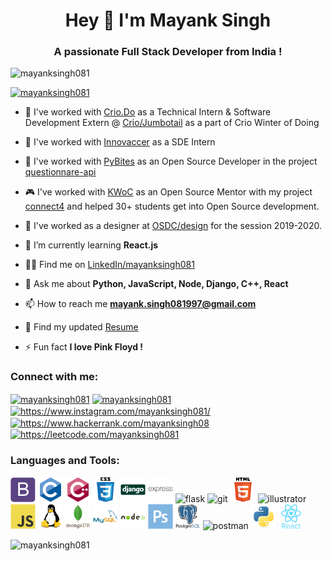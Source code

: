 <h1 align="center">Hey 👋 I'm Mayank Singh</h1>
<h3 align="center">A passionate Full Stack Developer from India !</h3>

<p align="left"> <img src="https://komarev.com/ghpvc/?username=mayanksingh081&label=Profile%20views&color=0e75b6&style=flat" alt="mayanksingh081" /> </p>

<p align="left"> <a href="https://twitter.com/mayanksingh081" target="blank"><img src="https://img.shields.io/twitter/follow/mayanksingh081?logo=twitter&style=for-the-badge" alt="mayanksingh081" /></a> </p>


- 📜 I've worked with [Crio.Do](https://www.crio.do/) as a Technical Intern & Software Development Extern @ [Crio/Jumbotail](https://www.crio.do/crio-winter-of-doing/) as a part of Crio Winter of Doing

- 🏥 I've worked with [Innovaccer](https://innovaccer.com/) as a SDE Intern

- 🔭 I've worked with [PyBites](https://codechalleng.es/) as an Open Source Developer in the project [questionnare-api](https://github.com/PyBites-Open-Source/questionnaire-api)

- 🎮 I've worked with [KWoC](https://kwoc.kossiitkgp.org/) as an Open Source Mentor with my project [connect4](https://github.com/mayanksingh081/connect4) and helped 30+ students get into Open Source development.

- 🎨 I've worked as a designer at [OSDC/design](https://github.com/osdc/design) for the session 2019-2020.

- 🌱 I’m currently learning **React.js**

- 👨‍💻 Find me on [LinkedIn/mayanksingh081](https://www.linkedin.com/in/mayanksingh081/)

- 💬 Ask me about **Python, JavaScript, Node, Django, C++, React**

- 📫 How to reach me **mayank.singh081997@gmail.com**

- 📄 Find my updated [Resume](https://drive.google.com/file/d/1KFrWBTHO5dlHXcP-TZhlsuUhV4SvIqBo/view)

- ⚡ Fun fact **I love Pink Floyd !**

<h3 align="left">Connect with me:</h3>
<p align="left">
<a href="https://twitter.com/mayanksingh081" target="blank"><img align="center" src="https://cdn.jsdelivr.net/npm/simple-icons@3.0.1/icons/twitter.svg" alt="mayanksingh081" height="30" width="40" /></a>
<a href="https://linkedin.com/in/mayanksingh081" target="blank"><img align="center" src="https://cdn.jsdelivr.net/npm/simple-icons@3.0.1/icons/linkedin.svg" alt="mayanksingh081" height="30" width="40" /></a>
<a href="https://www.instagram.com/mayanksingh081/" target="blank"><img align="center" src="https://cdn.jsdelivr.net/npm/simple-icons@3.0.1/icons/instagram.svg" alt="https://www.instagram.com/mayanksingh081/" height="30" width="40" /></a>
<a href="https://www.hackerrank.com/mayanksingh08" target="blank"><img align="center" src="https://cdn.jsdelivr.net/npm/simple-icons@3.0.1/icons/hackerrank.svg" alt="https://www.hackerrank.com/mayanksingh08" height="30" width="40" /></a>
<a href="https://leetcode.com/mayanksingh081" target="blank"><img align="center" src="https://cdn.jsdelivr.net/npm/simple-icons@3.0.1/icons/leetcode.svg" alt="https://leetcode.com/mayanksingh081" height="30" width="40" /></a>
</p>

<h3 align="left">Languages and Tools:</h3>
<p> 
<img src="https://raw.githubusercontent.com/devicons/devicon/master/icons/bootstrap/bootstrap-plain.svg" alt="c" width="40" height="40"/>
<img src="https://raw.githubusercontent.com/devicons/devicon/master/icons/c/c-original.svg" alt="c" width="40" height="40"/>
<img src="https://raw.githubusercontent.com/devicons/devicon/master/icons/cplusplus/cplusplus-original.svg" alt="cplusplus" width="40" height="40"/>  
<img src="https://raw.githubusercontent.com/devicons/devicon/master/icons/css3/css3-original-wordmark.svg" alt="css3" width="40" height="40"/>  
<img src="https://raw.githubusercontent.com/devicons/devicon/master/icons/django/django-original.svg" alt="django" width="40" height="40"/>  
<img src="https://raw.githubusercontent.com/devicons/devicon/master/icons/express/express-original-wordmark.svg" alt="express" width="40" height="40"/>  
<img src="https://www.vectorlogo.zone/logos/pocoo_flask/pocoo_flask-icon.svg" alt="flask" width="40" height="40"/>  
<img src="https://www.vectorlogo.zone/logos/git-scm/git-scm-icon.svg" alt="git" width="40" height="40"/>  
<img src="https://raw.githubusercontent.com/devicons/devicon/master/icons/html5/html5-original-wordmark.svg" alt="html5" width="40" height="40"/>  
<img src="https://www.vectorlogo.zone/logos/adobe_illustrator/adobe_illustrator-icon.svg" alt="illustrator" width="40" height="40"/>  
<img src="https://raw.githubusercontent.com/devicons/devicon/master/icons/javascript/javascript-original.svg" alt="javascript" width="40" height="40"/>  
<img src="https://raw.githubusercontent.com/devicons/devicon/master/icons/linux/linux-original.svg" alt="linux" width="40" height="40"/>  
<img src="https://raw.githubusercontent.com/devicons/devicon/master/icons/mongodb/mongodb-original-wordmark.svg" alt="mongodb" width="40" height="40"/>  
<img src="https://raw.githubusercontent.com/devicons/devicon/master/icons/mysql/mysql-original-wordmark.svg" alt="mysql" width="40" height="40"/>  
<img src="https://raw.githubusercontent.com/devicons/devicon/master/icons/nodejs/nodejs-original-wordmark.svg" alt="nodejs" width="40" height="40"/>  
<img src="https://raw.githubusercontent.com/devicons/devicon/master/icons/photoshop/photoshop-plain.svg" alt="photoshop" width="40" height="40"/>  
<img src="https://raw.githubusercontent.com/devicons/devicon/master/icons/postgresql/postgresql-original-wordmark.svg" alt="postgresql" width="40" height="40"/>  
<img src="https://www.vectorlogo.zone/logos/getpostman/getpostman-icon.svg" alt="postman" width="40" height="40"/>  
<img src="https://raw.githubusercontent.com/devicons/devicon/master/icons/python/python-original.svg" alt="python" width="40" height="40"/>  
<img src="https://raw.githubusercontent.com/devicons/devicon/master/icons/react/react-original-wordmark.svg" alt="react" width="40" height="40"/>
</p>
<p><img align="left" src="https://github-readme-stats.vercel.app/api/top-langs?username=mayanksingh081&show_icons=true&locale=en&layout=compact" alt="mayanksingh081" /></p>
